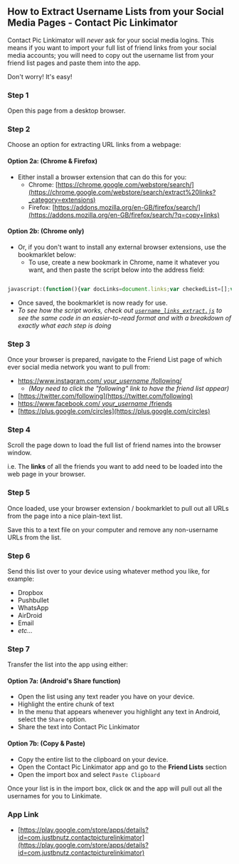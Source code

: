 ## How to Extract Username Lists from your Social Media Pages - Contact Pic Linkimator

Contact Pic Linkimator will *never* ask for your social media logins. This means if you want to import your full list of friend links from your social media accounts; you will need to copy out the username list from your friend list pages and paste them into the app. 

Don't worry! It's easy!

### Step 1
Open this page from a desktop browser.

### Step 2
Choose an option for extracting URL links from a webpage:

#### Option 2a: (Chrome & Firefox)
 - Either install a browser extension that can do this for you:
   - Chrome: [https://chrome.google.com/webstore/search/](https://chrome.google.com/webstore/search/extract%20links?_category=extensions)
   - Firefox: [https://addons.mozilla.org/en-GB/firefox/search/](https://addons.mozilla.org/en-GB/firefox/search/?q=copy+links)

#### Option 2b: (Chrome only)
- Or, if you don't want to install any external browser extensions, use the bookmarklet below:
  - To use, create a new bookmark in Chrome, name it whatever you want, and then paste the script below into the address field:

```javascript

javascript:(function(){var docLinks=document.links;var checkedList=[];var checkLink;var newDoc=window.open().document;for(var i=0;i<docLinks.length;i++){checkLink=docLinks[i].href;if(checkLink.indexOf('?')>0){checkLink=checkLink.substring(0,checkLink.indexOf('?'));} if(checkLink&&!checkedList.includes(checkLink)){newDoc.writeln(checkLink);newDoc.writeln('<br />');checkedList.push(checkLink);}} newDoc.close();})();

```

  - Once saved, the bookmarklet is now ready for use.
  - *To see how the script works, check out [`username_links_extract.js`](username_links_extract.js) to see the same code in an easier-to-read format and with a breakdown of exactly what each step is doing*

### Step 3
Once your browser is prepared, navigate to the Friend List page of which ever social media network you want to pull from:

 - [https://www.instagram.com/ *your_username* /following/](https://www.instagram.com/_your_username_here_/following/)
   - *(May need to click the "following" link to have the friend list appear)*
 - [https://twitter.com/following](https://twitter.com/following)
 - [https://www.facebook.com/ *your_username* /friends](https://www.facebook.com/_your_username_here_/friends)
 - [https://plus.google.com/circles](https://plus.google.com/circles)

### Step 4
Scroll the page down to load the full list of friend names into the browser window.

i.e. The **links** of all the friends you want to add need to be loaded into the web page in your browser.

### Step 5
Once loaded, use your browser extension / bookmarklet to pull out all URLs from the page into a nice plain-text list.

Save this to a text file on your computer and remove any non-username URLs from the list.

### Step 6
Send this list over to your device using whatever method you like, for example:

 - Dropbox
 - Pushbullet
 - WhatsApp
 - AirDroid
 - Email
 - *etc...*

### Step 7
Transfer the list into the app using either:

#### Option 7a: (Android's Share function)
  - Open the list using any text reader you have on your device.
  - Highlight the entire chunk of text
  - In the menu that appears whenever you highlight any text in Android, select the `Share` option.
  - Share the text into Contact Pic Linkimator

#### Option 7b: (Copy & Paste)
  - Copy the entire list to the clipboard on your device.
  - Open the Contact Pic Linkimator app and go to the **Friend Lists** section
  - Open the import box and select `Paste Clipboard`

Once your list is in the import box, click `OK` and the app will pull out all the usernames for you to Linkimate.

### App Link
 - [https://play.google.com/store/apps/details?id=com.justbnutz.contactpicturelinkimator](https://play.google.com/store/apps/details?id=com.justbnutz.contactpicturelinkimator)
